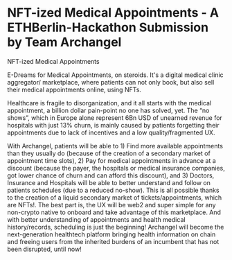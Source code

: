 # NFT-ized Medical Appointments -  A ETHBerlin-Hackathon Submission by Team Archangel


NFT-ized Medical Appointments

E-Dreams for Medical Appointments, on steroids. It's a digital medical clinic aggregator/ marketplace, where patients can not only book, but also sell their medical appointments online, using NFTs.

Healthcare is fragile to disorganization, and it all starts with the medical appointment, a billion dollar pain-point no one has solved, yet. The “no shows”, which in Europe alone represent 6Bn USD of unearned revenue for hospitals with just 13% churn, is mainly caused by patients forgetting their appointments due to lack of incentives and a low quality/fragmented UX. 

With Archangel, patients will be able to 1) Find more available appointments than they usually do (because of the creation of a secondary market of appointment time slots), 2) Pay for medical appointments in advance at a discount (because the payer, the hospitals or medical insurance companies, got lower chance of churn and can afford this discount), and 3) Doctors, Insurance and Hospitals will be able to better understand and follow on patients schedules (due to a reduced no-show). This is all possible thanks to the creation of a liquid secondary market of tickets/appointments, which are NFTs!. The best part is, the UX will be web2 and super simple for any non-crypto native to onboard and take advantage of this marketplace. And with better understanding of appointments and health medical history/records, scheduling is just the beginning! Archangel will become the next-generation healthtech platform bringing health information on chain and freeing users from the inherited burdens of an incumbent that has not been disrupted, until now!

